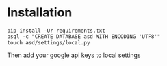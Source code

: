 # Installation

    pip install -Ur requirements.txt
    psql -c "CREATE DATABASE asd WITH ENCODING 'UTF8'"
    touch asd/settings/local.py

Then add your google api keys to local settings
